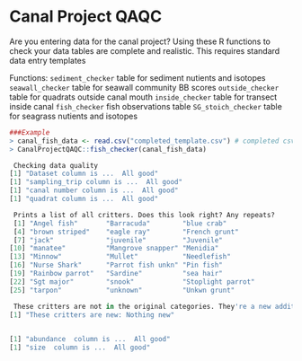 # Canal Project QAQC

Are you entering data for the canal project? Using these R functions to check your data tables are complete and realistic. This requires standard data entry templates

Functions:
```sediment_checker``` table for sediment nutients and isotopes </br>
```seawall_checker``` table for seawall community BB scores
```outside_checker``` table for quadrats outside canal mouth
```inside_checker``` table for transect inside canal
```fish_checker``` fish observations table
```SG_stoich_checker``` table for seagrass nutients and isotopes

``` R
###Example
> canal_fish_data <- read.csv("completed_template.csv") # completed csv for, in this case, fish observations inside canal
> CanalProjectQAQC::fish_checker(canal_fish_data)

 Checking data quality 
[1] "Dataset column is ...  All good"
[1] "sampling_trip column is ...  All good"
[1] "canal number column is ...  All good"
[1] "quadrat column is ...  All good"

 Prints a list of all critters. Does this look right? Any repeats?
 [1] "Angel fish"       "Barracuda"        "blue crab"       
 [4] "brown striped"    "eagle ray"        "French grunt"    
 [7] "jack"             "juvenile"         "Juvenile"        
[10] "manatee"          "Mangrove snapper" "Menidia"         
[13] "Minnow"           "Mullet"           "Needlefish"      
[16] "Nurse Shark"      "Parrot fish unkn" "Pin fish"        
[19] "Rainbow parrot"   "Sardine"          "sea hair"        
[22] "Sgt major"        "snook"            "Stoplight parrot"
[25] "tarpon"           "unknown"          "Unkwn grunt"     

 These critters are not in the original categories. They're a new addition or you're spelling names differently 
[1] "These critters are new: Nothing new"

 
[1] "abundance  column is ...  All good"
[1] "size  column is ...  All good"

```

